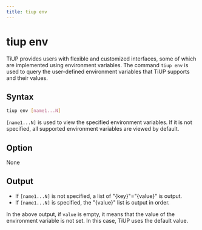 ```yaml
---
title: tiup env
---
```


# tiup env

TiUP provides users with flexible and customized interfaces, some of which are implemented using environment variables. The command `tiup env` is used to query the user-defined environment variables that TiUP supports and their values.

## Syntax

```sh
tiup env [name1...N]
```

`[name1...N]` is used to view the specified environment variables. If it is not specified, all supported environment variables are viewed by default.

## Option

None

## Output

- If `[name1...N]` is not specified, a list of "{key}"="{value}" is output.
- If `[name1...N]` is specified, the "{value}" list is output in order.

In the above output, if `value` is empty, it means that the value of the environment variable is not set. In this case, TiUP uses the default value.
